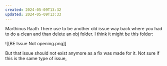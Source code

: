 ```yaml
---
created: 2024-05-09T13:32
updated: 2024-05-09T13:33
---
```


Marthinus Raath There use to be another old issue way back where you had to do a clean and than delete an obj folder. I think it might be this folder:

![[BE Issue Not opening.png]]

But that issue should not exist anymore as a fix was made for it. Not sure if this is the same type of issue,

